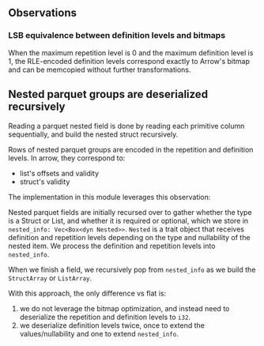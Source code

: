 ## Observations

### LSB equivalence between definition levels and bitmaps

When the maximum repetition level is 0 and the maximum definition level is 1,
the RLE-encoded definition levels correspond exactly to Arrow's bitmap and can be
memcopied without further transformations.

## Nested parquet groups are deserialized recursively

Reading a parquet nested field is done by reading each primitive
column sequentially, and build the nested struct recursively.

Rows of nested parquet groups are encoded in the repetition and definition levels.
In arrow, they correspond to:
* list's offsets and validity
* struct's validity

The implementation in this module leverages this observation:

Nested parquet fields are initially recursed over to gather
whether the type is a Struct or List, and whether it is required or optional, which we store
in `nested_info: Vec<Box<dyn Nested>>`. `Nested` is a trait object that receives definition
and repetition levels depending on the type and nullability of the nested item.
We process the definition and repetition levels into `nested_info`.

When we finish a field, we recursively pop from `nested_info` as we build
the `StructArray` or `ListArray`.

With this approach, the only difference vs flat is:
1. we do not leverage the bitmap optimization, and instead need to deserialize the repetition
   and definition levels to `i32`.
2. we deserialize definition levels twice, once to extend the values/nullability and
   one to extend `nested_info`.
